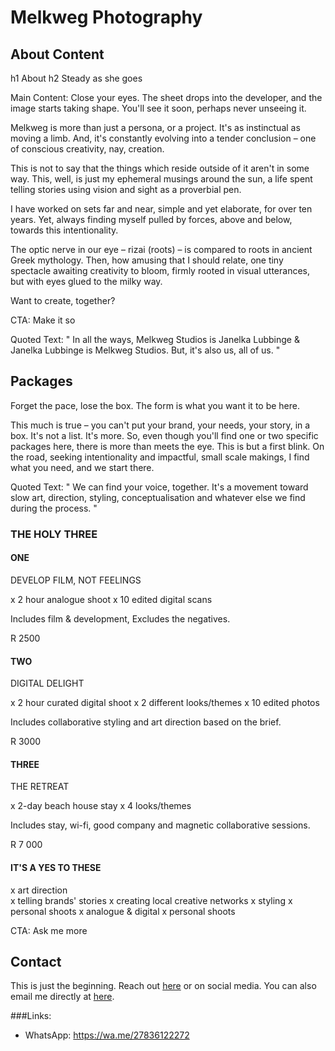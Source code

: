 # Melkweg Photography

## About Content

h1 About
h2 Steady as she goes

Main Content:
Close your eyes. The sheet drops into the developer, and the image starts taking shape. You'll see it soon, perhaps never unseeing it.​

Melkweg is more than just a persona, or a project. It's as instinctual as moving a limb. And, it's constantly evolving into a tender conclusion – one of conscious creativity, nay, creation.

This is not to say that the things which reside outside of it aren't in some way. This, well, is just my ephemeral musings around the sun, a life spent telling stories using vision and sight as a proverbial pen.

I have worked on sets far and near, simple and yet elaborate, for over ten years. Yet, always finding myself pulled by forces, above and below, towards this intentionality.

The optic nerve in our eye – rizai (roots) – is compared to roots in ancient Greek mythology. Then, how amusing that I should relate, one tiny spectacle awaiting creativity to bloom, firmly rooted in visual utterances, but with eyes glued to the milky way. 

Want to create, together?

CTA: Make it so


Quoted Text: 
"
In all the ways,
Melkweg Studios
is Janelka Lubbinge 
& Janelka Lubbinge
is Melkweg Studios.
But, it's also us, all of us.
"


## Packages

Forget the pace, lose the box. The form is what you want it to be here.

This much is true – you can't put your brand, your needs, your story, in a box. It's not a list. It's more.
So, even though you'll find one or two specific packages here, there is more than meets the eye. This is but a first blink.
On the road, seeking intentionality and impactful, small scale makings, I find what you need, and we start there. 

Quoted Text: 
"
We can find your voice, together. It's a movement toward slow art, 
direction, styling, conceptualisation and whatever else we find 
during the process.
"

### THE HOLY THREE

#### ONE
DEVELOP FILM, NOT FEELINGS

x 2 hour analogue shoot
x 10 edited digital scans

Includes film & development, Excludes the negatives.​

R 2500


#### TWO
DIGITAL DELIGHT

x  2 hour curated digital shoot
x  2 different looks/themes
x  10 edited photos

Includes collaborative styling and art direction based on the brief.

R 3000


#### THREE
THE RETREAT

x  2-day beach house stay
x  4 looks/themes

Includes stay, wi-fi, good company and magnetic collaborative sessions.

R 7 000


#### IT'S A YES TO THESE

x art direction   
x telling brands' stories 
x creating local creative networks
x styling
x personal shoots
x analogue & digital
x personal shoots

CTA: Ask me more


## Contact

This is just the beginning. Reach out <a href="/contact/" target="_blank">here</a> or on social media. You can also email me directly at <a href="mailto:melkweg@melkie.co.za" target="_blank">here</a>.

###Links:


- WhatsApp: https://wa.me/27836122272
